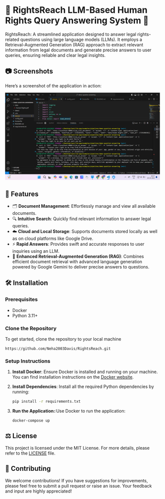 # 🌟 RightsReach LLM-Based Human Rights Query Answering System 🌟

RightsReach: A streamlined application designed to answer legal rights-related questions using large language models (LLMs). It employs a Retrieval-Augmented Generation (RAG) approach to extract relevant information from legal documents and generate precise answers to user queries, ensuring reliable and clear legal insights.
## 📷 Screenshots
Here’s a screenshot of the application in action:

![Screenshot of RightsReach](images/screenshot.png)

## 🌟 Features
- 🗂️ **Document Management**: Effortlessly manage and view all available documents.
- 🔍 **Intuitive Search**: Quickly find relevant information to answer legal queries.
- ☁️ **Cloud and Local Storage**: Supports documents stored locally as well as on cloud platforms like Google Drive.
- ⚡ **Rapid Answers**: Provides swift and accurate responses to user inquiries using an LLM.
- 📖 **Enhanced Retrieval-Augmented Generation (RAG)**: Combines efficient document retrieval with advanced language generation powered by Google Gemini to deliver precise answers to questions.

## 🛠️ Installation

### Prerequisites
- Docker
- Python 3.11+

### Clone the Repository
To get started, clone the repository to your local machine

```
https://github.com/Neha2003Davis/RightsReach.git
```

### Setup Instructions

1. **Install Docker**: Ensure Docker is installed and running on your machine. You can find installation instructions on the [Docker website](https://docs.docker.com/get-docker/).

2. **Install Dependencies**: Install all the required Python dependencies by running:

   ```bash
   pip install -r requirements.txt

3. **Run the Application:**:Use Docker to run the application:

   ```bash
   docker-compose up

## ⚖️ License
This project is licensed under the MIT License. For more details, please refer to the [LICENSE](LICENSE) file.

## 🤝 Contributing
We welcome contributions! If you have suggestions for improvements, please feel free to submit a pull request or raise an issue. Your feedback and input are highly appreciated!
   
   

